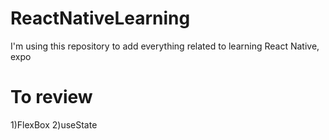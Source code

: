 # ReactNativeLearning
I'm using this repository to add everything related to learning React Native, expo
# To review
1)FlexBox 
2)useState
